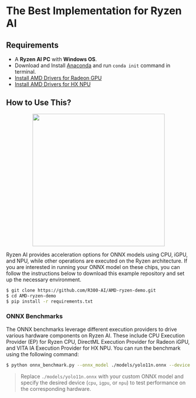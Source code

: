 # The Best Implementation for Ryzen AI

## Requirements
* A **Ryzen AI PC** with **Windows OS**.
* Download and Install [Anaconda](https://www.anaconda.com/download) and run `conda init` command in terminal.
* [Install AMD Drivers for Radeon GPU](https://www.amd.com/en/support/download/drivers.html)
* [Install AMD Drivers for HX NPU](https://ryzenai.docs.amd.com/en/latest/inst.html) 

## How to Use This?

<div align="center">
<img src="https://github.com/R300-AI/AMD-ryzen-demo/blob/main/docs/images/chipset.png" width=360"/>
</div>

Ryzen AI provides acceleration options for ONNX models using CPU, iGPU, and NPU, while other operations are executed on the Ryzen architecture. If you are interested in running your ONNX model on these chips, you can follow the instructions below to download this example repository and set up the necessary environment.
  
  ```bash
  $ git clone https://github.com/R300-AI/AMD-ryzen-demo.git
  $ cd AMD-ryzen-demo
  $ pip install -r requirements.txt
  ```

### ONNX Benchmarks

The ONNX benchmarks leverage different execution providers to drive various hardware components on Ryzen AI. These include CPU Execution Provider (EP) for Ryzen CPU, DirectML Execution Provider for Radeon iGPU, and VITA IA Execution Provider for HX NPU. You can run the benchmark using the following command:
  
  ```bash
  $ python onnx_benchmark.py --onnx_model ./models/yolo11n.onnx --device cpu
  ```
  > Replace `./models/yolo11n.onnx` with your custom ONNX model and specify the desired device (`cpu`, `igpu`, or `npu`) to test performance on the corresponding hardware.
